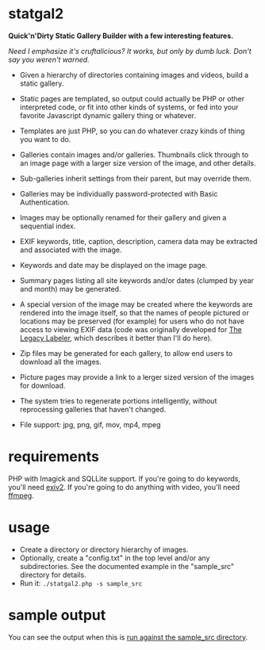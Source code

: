 # statgal2
**Quick'n'Dirty Static Gallery Builder with a few interesting features.**

*Need I emphasize it's cruftalicious? It works, but only by dumb luck. Don't say you weren't warned.*

- Given a hierarchy of directories containing images and videos, build a static gallery.

- Static pages are templated, so output could actually be PHP or other interpreted code, or fit into other kinds of systems, or fed into your favorite Javascript dynamic gallery thing or whatever.

- Templates are just PHP, so you can do whatever crazy kinds of thing you want to do.

- Galleries contain images and/or galleries. Thumbnails click through to an image page with a larger size version of the image, and other details.

- Sub-galleries inherit settings from their parent, but may override them.

- Galleries may be individually password-protected with Basic Authentication.

- Images may be optionally renamed for their gallery and given a sequential index.

- EXIF keywords, title, caption, description, camera data may be extracted and associated with the image.

- Keywords and date may be displayed on the image page.

- Summary pages listing all site keywords and/or dates (clumped by year and month) may be generated.

- A special version of the image may be created where the keywords are rendered into the image itself, so that the names of people pictured or locations may be preserved (for example) for users who do not have access to viewing EXIF data (code was originally developed for [The Legacy Labeler](https://legacy-labeler.com), which describes it better than I'll do here).

- Zip files may be generated for each gallery, to allow end users to download all the images.

- Picture pages may provide a link to a lerger sized version of the images for download.

- The system tries to regenerate portions intelligently, without reprocessing galleries that haven't changed.

- File support: jpg, png, gif, mov, mp4, mpeg

# requirements
PHP with Imagick and SQLLite support. If you're going to do keywords, you'll need [exiv2](https://www.exiv2.org/). If you're going to do anything with video, you'll need [ffmpeg](https://ffmpeg.org/).

# usage
- Create a directory or directory hierarchy of images.
- Optionally, create a "config.txt" in the top level and/or any subdirectories. See the documented example in the "sample_src" directory for details.
- Run it: `./statgal2.php -s sample_src`

# sample output
You can see the output when this is [run against the sample_src directory](https://libelle.github.io/statgal2/).